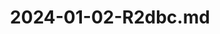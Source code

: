 ---
layout: post
title: 2024-01-02-R2dbc.md
categories: [R2dbc]
description: 
keywords: R2dbc.md
mermaid: false
sequence: false
flow: false
mathjax: false
mindmap: false
mindmap2: false
---